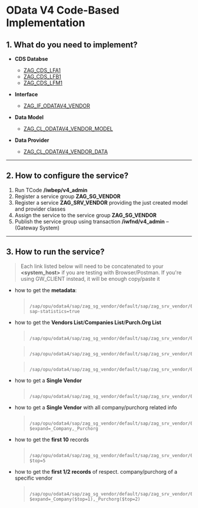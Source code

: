 # OData V4 Code-Based Implementation

## 1. What do you need to implement?

-  **CDS Databse**
	- [ZAG_CDS_LFA1](https://github.com/avorio-dev/S4ZAG/blob/main/ZAG_ODATAV4/ZAG_CDS_LFA1.abap)
	- [ZAG_CDS_LFB1](https://github.com/avorio-dev/S4ZAG/blob/main/ZAG_ODATAV4/ZAG_CDS_LFB1.abap)
	- [ZAG_CDS_LFM1](https://github.com/avorio-dev/S4ZAG/blob/main/ZAG_ODATAV4/ZAG_CDS_LFM1.abap)
- **Interface**
	- [ZAG_IF_ODATAV4_VENDOR](https://github.com/avorio-dev/S4ZAG/blob/main/ZAG_ODATAV4/zag_if_odatav4_vendor.abap)
- **Data Model**
	- [ZAG_CL_ODATAV4_VENDOR_MODEL](https://github.com/avorio-dev/S4ZAG/blob/main/ZAG_ODATAV4/zag_cl_odatav4_vendor_model.abap)

- **Data Provider**
	- [ZAG_CL_ODATAV4_VENDOR_DATA](https://github.com/avorio-dev/S4ZAG/blob/main/ZAG_ODATAV4/zag_cl_odatav4_vendor_data.abap)

---

## 2. How to configure the service?

1. Run TCode **/iwbep/v4_admin**
2. Register a service group **ZAG_SG_VENDOR** 
3. Register a service **ZAG_SRV_VENDOR** providing the just created model and provider classes
4. Assign the service to the service group **ZAG_SG_VENDOR**
5. Publish the service group using transaction **/iwfnd/v4_admin** – (Gateway System)

---

## 3. How to run the service?

>Each link listed below will need to be concatenated to your **<system_host>** if you are testing with Browser/Postman.
>If you're using GW_CLIENT instead, it will be enough copy/paste it
	
- how to get the **metadata**:
	>		/sap/opu/odata4/sap/zag_sg_vendor/default/sap/zag_srv_vendor/0001/$metadata?sap-statistics=true

- how to get the **Vendors List**/**Companies List**/**Purch.Org List**
	>		/sap/opu/odata4/sap/zag_sg_vendor/default/sap/zag_srv_vendor/0001/Vendor
 
 	>		/sap/opu/odata4/sap/zag_sg_vendor/default/sap/zag_srv_vendor/0001/Company

   	>		/sap/opu/odata4/sap/zag_sg_vendor/default/sap/zag_srv_vendor/0001/Purchorg

- how to get a **Single Vendor**
  	>		/sap/opu/odata4/sap/zag_sg_vendor/default/sap/zag_srv_vendor/0001/Vendor('1')

- how to get a **Single Vendor** with all company/purchorg related info
  	>		/sap/opu/odata4/sap/zag_sg_vendor/default/sap/zag_srv_vendor/0001/Vendor('1')?$expand=_Company,_Purchorg

- how to get the **first 10** records
  	>		/sap/opu/odata4/sap/zag_sg_vendor/default/sap/zag_srv_vendor/0001/Vendor?$top=5

- how to get the **first 1/2 records** of respect. company/purchorg of a specific vendor
  	>		/sap/opu/odata4/sap/zag_sg_vendor/default/sap/zag_srv_vendor/0001/Vendor('100047')?$expand=_Company($top=1),_Purchorg($top=2)  

